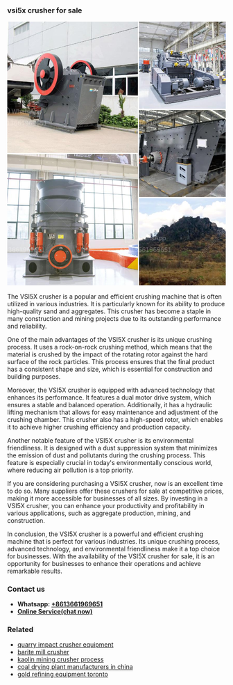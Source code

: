 <h3>vsi5x crusher for sale</h3><img src='1708499124.jpg' alt=''><p>The VSI5X crusher is a popular and efficient crushing machine that is often utilized in various industries. It is particularly known for its ability to produce high-quality sand and aggregates. This crusher has become a staple in many construction and mining projects due to its outstanding performance and reliability.</p><p>One of the main advantages of the VSI5X crusher is its unique crushing process. It uses a rock-on-rock crushing method, which means that the material is crushed by the impact of the rotating rotor against the hard surface of the rock particles. This process ensures that the final product has a consistent shape and size, which is essential for construction and building purposes.</p><p>Moreover, the VSI5X crusher is equipped with advanced technology that enhances its performance. It features a dual motor drive system, which ensures a stable and balanced operation. Additionally, it has a hydraulic lifting mechanism that allows for easy maintenance and adjustment of the crushing chamber. This crusher also has a high-speed rotor, which enables it to achieve higher crushing efficiency and production capacity.</p><p>Another notable feature of the VSI5X crusher is its environmental friendliness. It is designed with a dust suppression system that minimizes the emission of dust and pollutants during the crushing process. This feature is especially crucial in today's environmentally conscious world, where reducing air pollution is a top priority.</p><p>If you are considering purchasing a VSI5X crusher, now is an excellent time to do so. Many suppliers offer these crushers for sale at competitive prices, making it more accessible for businesses of all sizes. By investing in a VSI5X crusher, you can enhance your productivity and profitability in various applications, such as aggregate production, mining, and construction.</p><p>In conclusion, the VSI5X crusher is a powerful and efficient crushing machine that is perfect for various industries. Its unique crushing process, advanced technology, and environmental friendliness make it a top choice for businesses. With the availability of the VSI5X crusher for sale, it is an opportunity for businesses to enhance their operations and achieve remarkable results.</p><h3>Contact us</h3><ul><li><strong>Whatsapp:&nbsp;<a href="https://wa.me/8613661969651">+8613661969651</a></strong></li><li><a href="https://swt.shibang-china.com/?git&amp;zhl&amp;vsi5x crusher for sale"><strong>Online Service(chat now)</strong></a></li></ul><h3>Related</h3><ul><li><a href='quarry impact crusher equipment.md'>quarry impact crusher equipment</a></li><li><a href='barite mill crusher.md'>barite mill crusher</a></li><li><a href='kaolin mining crusher process.md'>kaolin mining crusher process</a></li><li><a href='coal drying plant manufacturers in china.md'>coal drying plant manufacturers in china</a></li><li><a href='gold refining equipment toronto.md'>gold refining equipment toronto</a></li></ul>